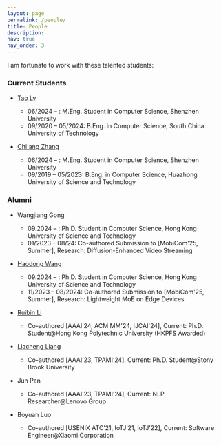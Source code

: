 ```yaml
---
layout: page
permalink: /people/
title: People
description: 
nav: true
nav_order: 3
---
```


I am fortunate to work with these talented students:

### Current Students

* [Tao Lv](https://lvtao65535.github.io/)  
    * 06/2024 – : M.Eng. Student in Computer Science, Shenzhen University  
    * 09/2020 – 05/2024: B.Eng. in Computer Science, South China University of Technology  

* [Chi'ang Zhang](https://zhangchiang.github.io/)  
    * 06/2024 – : M.Eng. Student in Computer Science, Shenzhen University   
    * 09/2019 – 05/2023: B.Eng. in Computer Science, Huazhong University of Science and Technology  


### Alumni

* Wangjiang Gong  
    * 09.2024 – : Ph.D. Student in Computer Science, Hong Kong University of Science and Technology  
    * 01/2023 – 08/24: Co-authored Submission to [MobiCom'25, Summer], Research: Diffusion-Enhanced Video Streaming  
  
* [Haodong Wang](https://hkpeilab.github.io/people/haodong-wang/)  
    * 09.2024 – : Ph.D. Student in Computer Science, Hong Kong University of Science and Technology  
    * 11/2023 – 08/2024: Co-authored Submission to [MobiCom'25, Summer], Research: Lightweight MoE on Edge Devices  

* [Ruibin Li](https://hkpeilab.github.io/people/ruibin-li/)  
    * Co-authored [AAAI’24, ACM MM'24, IJCAI'24], Current: Ph.D. Student@Hong Kong Polytechnic University (HKPFS Awarded)  

* [Liacheng Liang](https://jiacheng.netlify.app/)  
    * Co-authored [AAAI’23, TPAMI’24], Current: Ph.D. Student@Stony Brook University  

* Jun Pan  
    * Co-authored [AAAI’23, TPAMI’24], Current: NLP Researcher@Lenovo Group  

* Boyuan Luo   
    * Co-authored [USENIX ATC’21, IoTJ’21, IoTJ'22], Current: Software Engineer@Xiaomi Corporation  
    